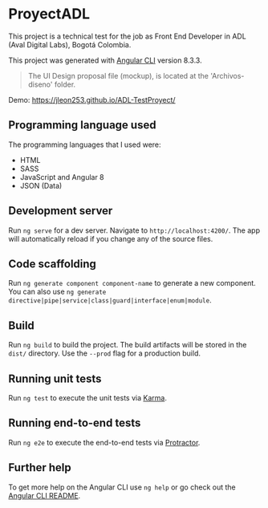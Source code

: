 # ProyectADL

This project is a technical test for the job as Front End Developer in ADL (Aval Digital Labs), Bogotá Colombia.

This project was generated with [Angular CLI](https://github.com/angular/angular-cli) version 8.3.3.

> The UI Design proposal file (mockup), is located at the 'Archivos-diseno' folder.

Demo: https://jleon253.github.io/ADL-TestProyect/

## Programming language used

The programming languages that I used were:
* HTML
* SASS
* JavaScript and Angular 8
* JSON (Data)

## Development server

Run `ng serve` for a dev server. Navigate to `http://localhost:4200/`. The app will automatically reload if you change any of the source files.

## Code scaffolding

Run `ng generate component component-name` to generate a new component. You can also use `ng generate directive|pipe|service|class|guard|interface|enum|module`.

## Build

Run `ng build` to build the project. The build artifacts will be stored in the `dist/` directory. Use the `--prod` flag for a production build.

## Running unit tests

Run `ng test` to execute the unit tests via [Karma](https://karma-runner.github.io).

## Running end-to-end tests

Run `ng e2e` to execute the end-to-end tests via [Protractor](http://www.protractortest.org/).

## Further help

To get more help on the Angular CLI use `ng help` or go check out the [Angular CLI README](https://github.com/angular/angular-cli/blob/master/README.md).
